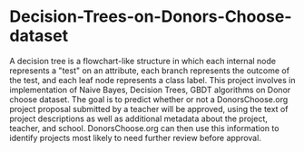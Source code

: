 # Decision-Trees-on-Donors-Choose-dataset
A decision tree is a flowchart-like structure in which each internal node represents a "test" on an attribute, each branch represents the outcome of the test, and each leaf node represents a class label. This project involves in implementation of Naive Bayes, Decision Trees, GBDT algorithms on Donor choose dataset. The goal is to predict whether or not a DonorsChoose.org project proposal submitted by a teacher will be approved, using the text of project descriptions as well as additional metadata about the project, teacher, and school. DonorsChoose.org can then use this information to identify projects most likely to need further review before approval.
